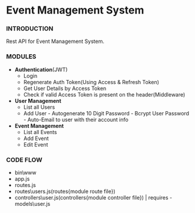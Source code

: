 # Event Management System

### INTRODUCTION
Rest API for Event Management System.

### MODULES
- **Authentication**(JWT)
	- Login
	- Regenerate Auth Token(Using Access & Refresh Token)
	- Get User Details by Access Token
	- Check if valid Access Token is present on the header(Middleware)
- **User Management**
     - List all Users
     - Add User
	 	   - Autogenerate 10 Digit Password
	 	   - Bcrypt User Password
		   - Auto-Email to user with their account info
- **Event Management**
     - List all Events
     - Add Event
	 - Edit Event

### CODE FLOW
- bin\www 
- app.js
- routes.js
- routes\users.js(routes\{module route file})
- controllers\user.js(controllers\{module controller file}) | requires - models\user.js
